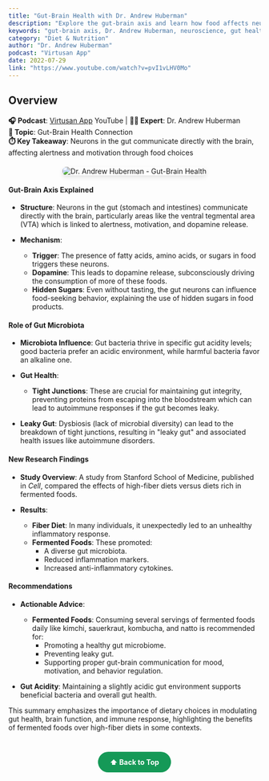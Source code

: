 ```yaml
---
title: "Gut-Brain Health with Dr. Andrew Huberman"
description: "Explore the gut-brain axis and learn how food affects neurons in your gut that communicate directly with your brain and influence mood and cognition."
keywords: "gut-brain axis, Dr. Andrew Huberman, neuroscience, gut health, brain health, nutrition"
category: "Diet & Nutrition"
author: "Dr. Andrew Huberman"
podcast: "Virtusan App"
date: 2022-07-29
link: "https://www.youtube.com/watch?v=pvI1vLHV0Mo"
---
```


## Overview

**🎧 Podcast**: [Virtusan App](https://www.youtube.com/@virtusan) YouTube | **👨‍⚕️ Expert**: Dr. Andrew Huberman  
**🎯 Topic**: Gut-Brain Health Connection  
**⏱️ Key Takeaway**: Neurons in the gut communicate directly with the brain, affecting alertness and motivation through food choices

<div style="text-align: center; margin: 20px 0;">
  <img src="https://img.youtube.com/vi/pvI1vLHV0Mo/maxresdefault.jpg" alt="Dr. Andrew Huberman - Gut-Brain Health" style="max-width: 100%; border-radius: 8px; box-shadow: 0 4px 8px rgba(0,0,0,0.1);">
</div>

#### **Gut-Brain Axis Explained**

- **Structure**: Neurons in the gut (stomach and intestines) communicate directly with the brain, particularly areas like the ventral tegmental area (VTA) which is linked to alertness, motivation, and dopamine release.

- **Mechanism**: 
  - **Trigger**: The presence of fatty acids, amino acids, or sugars in food triggers these neurons.
  - **Dopamine**: This leads to dopamine release, subconsciously driving the consumption of more of these foods.
  - **Hidden Sugars**: Even without tasting, the gut neurons can influence food-seeking behavior, explaining the use of hidden sugars in food products.

#### **Role of Gut Microbiota**

- **Microbiota Influence**: Gut bacteria thrive in specific gut acidity levels; good bacteria prefer an acidic environment, while harmful bacteria favor an alkaline one.

- **Gut Health**: 
  - **Tight Junctions**: These are crucial for maintaining gut integrity, preventing proteins from escaping into the bloodstream which can lead to autoimmune responses if the gut becomes leaky.

- **Leaky Gut**: Dysbiosis (lack of microbial diversity) can lead to the breakdown of tight junctions, resulting in "leaky gut" and associated health issues like autoimmune disorders.

#### **New Research Findings**

- **Study Overview**: A study from Stanford School of Medicine, published in *Cell*, compared the effects of high-fiber diets versus diets rich in fermented foods.

- **Results**: 
  - **Fiber Diet**: In many individuals, it unexpectedly led to an unhealthy inflammatory response.
  - **Fermented Foods**: These promoted:
    - A diverse gut microbiota.
    - Reduced inflammation markers.
    - Increased anti-inflammatory cytokines.

#### **Recommendations**

- **Actionable Advice**: 
  - **Fermented Foods**: Consuming several servings of fermented foods daily like kimchi, sauerkraut, kombucha, and natto is recommended for:
    - Promoting a healthy gut microbiome.
    - Preventing leaky gut.
    - Supporting proper gut-brain communication for mood, motivation, and behavior regulation.

- **Gut Acidity**: Maintaining a slightly acidic gut environment supports beneficial bacteria and overall gut health.

This summary emphasizes the importance of dietary choices in modulating gut health, brain function, and immune response, highlighting the benefits of fermented foods over high-fiber diets in some contexts.

<div style="text-align: center; margin: 40px 0;">
  <a href="#" style="background: #159957; color: white; padding: 12px 24px; border-radius: 25px; text-decoration: none; font-weight: bold; display: inline-block; transition: all 0.3s ease;" onmouseover="this.style.background='#1e7e34'; this.style.transform='translateY(-2px)'" onmouseout="this.style.background='#159957'; this.style.transform='translateY(0)'">
    ⬆️ Back to Top
  </a>
</div>